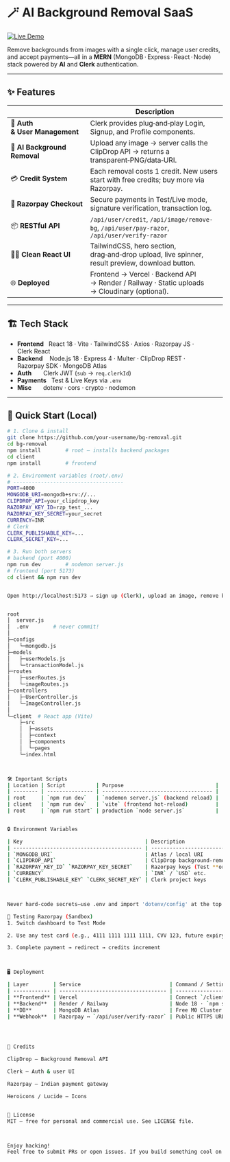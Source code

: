 # 🪄 AI Background Removal SaaS  
[![Live Demo](https://img.shields.io/badge/Live-Demo-27AE60?style=for-the-badge&logo=vercel&logoColor=white)](https://bg-removal-vna6.vercel.app/)

Remove backgrounds from images with a single click, manage user credits, and accept payments—all in a **MERN** (MongoDB · Express · React · Node) stack powered by **AI** and **Clerk** authentication.

---

## ✨ Features
|               | Description |
|---------------|-------------|
| 🔐 **Auth & User Management** | Clerk provides plug‑and‑play Login, Signup, and Profile components. |
| 🎨 **AI Background Removal**  | Upload any image → server calls the ClipDrop API → returns a transparent‑PNG/data‑URI. |
| 💳 **Credit System**          | Each removal costs 1 credit. New users start with free credits; buy more via Razorpay. |
| 🛒 **Razorpay Checkout**      | Secure payments in Test/Live mode, signature verification, transaction log. |
| 📦 **RESTful API**            | `/api/user/credit`, `/api/image/remove-bg`, `/api/user/pay-razor`, `/api/user/verify-razor` |
| 🧑‍💻 **Clean React UI**       | TailwindCSS, hero section, drag‑and‑drop upload, live spinner, result preview, download button. |
| 🌐 **Deployed**               | Frontend → Vercel · Backend API → Render / Railway · Static uploads → Cloudinary (optional). |

---

## 🏗️ Tech Stack
- **Frontend**   React 18 · Vite · TailwindCSS · Axios · Razorpay JS · Clerk React
- **Backend**    Node.js 18 · Express 4 · Multer · ClipDrop REST · Razorpay SDK · MongoDB Atlas
- **Auth**       Clerk JWT (`sub` → `req.clerkId`)
- **Payments**   Test & Live Keys via `.env`
- **Misc**       dotenv · cors · crypto · nodemon

---

## 🚀 Quick Start (Local)

```bash
# 1. Clone & install
git clone https://github.com/your‑username/bg‑removal.git
cd bg‑removal
npm install        # root – installs backend packages
cd client
npm install        # frontend

# 2. Environment variables (root/.env)
# ------------------------------------
PORT=4000
MONGODB_URI=mongodb+srv://...
CLIPDROP_API=your_clipdrop_key
RAZORPAY_KEY_ID=rzp_test_...
RAZORPAY_KEY_SECRET=your_secret
CURRENCY=INR
# Clerk
CLERK_PUBLISHABLE_KEY=...
CLERK_SECRET_KEY=...

# 3. Run both servers
# backend (port 4000)
npm run dev        # nodemon server.js
# frontend (port 5173)
cd client && npm run dev


Open http://localhost:5173 → sign up (Clerk), upload an image, remove background.


root
│  server.js
│  .env        # never commit!
│
├─configs
│   └─mongodb.js
├─models
│   ├─userModels.js
│   └─transactionModel.js
├─routes
│   ├─userRoutes.js
│   └─imageRoutes.js
├─controllers
│   ├─UserController.js
│   └─ImageController.js
│
└─client  # React app (Vite)
    ├─src
    │  ├─assets
    │  ├─context
    │  ├─components
    │  └─pages
    └─index.html



🛠️ Important Scripts
| Location | Script          | Purpose                              |
| -------- | --------------- | ------------------------------------ |
| root     | `npm run dev`   | `nodemon server.js` (backend reload) |
| client   | `npm run dev`   | `vite` (frontend hot‑reload)         |
| root     | `npm run start` | production `node server.js`          |


🔒 Environment Variables

| Key                                        | Description                      |
| ------------------------------------------ | -------------------------------- |
| `MONGODB_URI`                              | Atlas / local URI                |
| `CLIPDROP_API`                             | ClipDrop background‑removal key  |
| `RAZORPAY_KEY_ID` `RAZORPAY_KEY_SECRET`    | Razorpay keys (Test **or** Live) |
| `CURRENCY`                                 | `INR` / `USD` etc.               |
| `CLERK_PUBLISHABLE_KEY` `CLERK_SECRET_KEY` | Clerk project keys               |



Never hard‑code secrets—use .env and import 'dotenv/config' at the top of server.js.

🧪 Testing Razorpay (Sandbox)
1. Switch dashboard to Test Mode

2. Use any test card (e.g., 4111 1111 1111 1111, CVV 123, future expiry)

3. Complete payment → redirect → credits increment



🖥️ Deployment

| Layer        | Service                             | Command / Setting                       |
| ------------ | ----------------------------------- | --------------------------------------- |
| **Frontend** | Vercel                              | Connect `/client` → Auto Builds         |
| **Backend**  | Render / Railway                    | Node 18 · `npm start` · Build = `npm i` |
| **DB**       | MongoDB Atlas                       | Free M0 Cluster                         |
| **Webhook**  | Razorpay ↔ `/api/user/verify-razor` | Public HTTPS URL                        |




🙏 Credits

ClipDrop – Background Removal API

Clerk – Auth & user UI

Razorpay – Indian payment gateway

Heroicons / Lucide – Icons


📜 License
MIT — free for personal and commercial use. See LICENSE file.



Enjoy hacking!
Feel free to submit PRs or open issues. If you build something cool on top, let me know 🙂